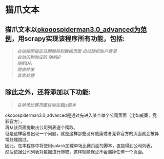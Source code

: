 猫爪文本
==================================
猫爪文本以[okooospiderman3.0_advanced为范例](https://github.com/Utschie/pythonwork/blob/master/okooospiderman/okooospiderman3.0_advanced.py)，用scrapy实现该程序所有功能，包括:
----------------
>*自动按照指定日期跳转到数据页面*
>*自动随机账户登录*  
>*自动识别验证码*
>*随机IP*  
>*随机UA*  
>*爬虫并发*  
>*异常处理*  

除此之外，还将添加以下功能:
-------------------
>*在单场比赛页面自动加载js脚本*  

okooospiderman3.0_advanced是通过先进入某个单个公司页面（比如威廉，竞彩官方），<br>
再从该页面提取出公司列表逐个爬取。<br>
但是这样容易出现一个问题，就是这样那些没有威廉或者竞彩官方的页面就会被异常处理跳过。<br>
因此，在本程序中将使用splash加载单场比赛页面的脚本，直接得到公司列表，<br>
然后依据公司列表对数据进行爬取，这样就能保证不会漏掉任何一个页面。<br>
